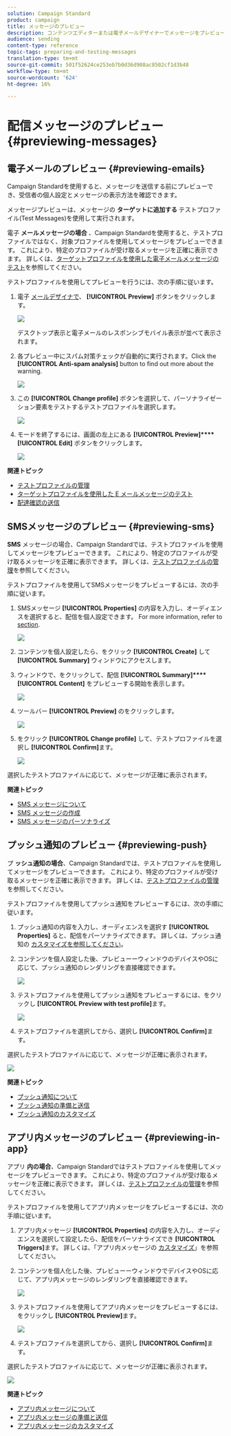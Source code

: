 ```yaml
---
solution: Campaign Standard
product: campaign
title: メッセージのプレビュー
description: コンテンツエディターまたは電子メールデザイナーでメッセージをプレビューする方法について説明します。
audience: sending
content-type: reference
topic-tags: preparing-and-testing-messages
translation-type: tm+mt
source-git-commit: 501f52624ce253eb7b0d36d908ac8502cf1d3b48
workflow-type: tm+mt
source-wordcount: '624'
ht-degree: 16%

---
```



# 配信メッセージのプレビュー {#previewing-messages}

## 電子メールのプレビュー {#previewing-emails}

Campaign Standardを使用すると、メッセージを送信する前にプレビューでき、受信者の個人設定とメッセージの表示方法を確認できます。

メッセージプレビューは、メッセージの **ターゲットに追加する** テストプロファイル(Test Messages)を使用して実行されます。

電子 **メールメッセージの場合** 、Campaign Standardを使用すると、テストプロファイルではなく、対象プロファイルを使用してメッセージをプレビューできます。 これにより、特定のプロファイルが受け取るメッセージを正確に表示できます。 詳しくは、[ターゲットプロファイルを使用した電子メールメッセージのテスト](../../sending/using/testing-messages-using-target.md)を参照してください。

テストプロファイルを使用してプレビューを行うには、次の手順に従います。

1. 電子 [メールデザイナで](../../designing/using/designing-content-in-adobe-campaign.md)、 **[!UICONTROL Preview]** ボタンをクリックします。

   ![](assets/sending_preview.png)

   デスクトップ表示と電子メールのレスポンシブモバイル表示が並べて表示されます。

1. 各プレビュー中にスパム対策チェックが自動的に実行されます。Click the **[!UICONTROL Anti-spam analysis]** button to find out more about the warning.

   ![](assets/sending_anti-spam_analysis.png)

1. この **[!UICONTROL Change profile]** ボタンを選択して、パーソナライゼーション要素をテストするテストプロファイルを選択します。

   ![](assets/sending_test-profile.png)

1. モードを終了するには、画面の左上にある **[!UICONTROL Preview]****[!UICONTROL Edit]** ボタンをクリックします。

   ![](assets/sending_preview_edit.png)

**関連トピック**

* [テストプロファイルの管理](../../audiences/using/managing-test-profiles.md)
* [ターゲットプロファイルを使用した E メールメッセージのテスト](../../sending/using/testing-messages-using-target.md)
* [配達確認の送信](../../sending/using/sending-proofs.md)

## SMSメッセージのプレビュー {#previewing-sms}

**SMS** メッセージの場合、Campaign Standardでは、テストプロファイルを使用してメッセージをプレビューできます。 これにより、特定のプロファイルが受け取るメッセージを正確に表示できます。 詳しくは、[テストプロファイルの管理](../../audiences/using/managing-test-profiles.md)を参照してください。

テストプロファイルを使用してSMSメッセージをプレビューするには、次の手順に従います。

1. SMSメッセージ **[!UICONTROL Properties]** の内容を入力し、オーディエンスを選択すると、配信を個人設定できます。 For more information, refer to [section](../../channels/using/personalizing-sms-messages.md).

   ![](assets/sms_preview.png)

1. コンテンツを個人設定したら、をクリック **[!UICONTROL Create]** して **[!UICONTROL Summary]** ウィンドウにアクセスします。

1. ウィンドウで、をクリックして、配信 **[!UICONTROL Summary]****[!UICONTROL Content]** をプレビューする開始を表示します。

   ![](assets/sms_preview_2.png)

1. ツールバー **[!UICONTROL Preview]** のをクリックします。

   ![](assets/sms_preview_3.png)

1. をクリック **[!UICONTROL Change profile]** して、テストプロファイルを選択し **[!UICONTROL Confirm]**&#x200B;ます。

   ![](assets/sms_preview_4.png)

選択したテストプロファイルに応じて、メッセージが正確に表示されます。

**関連トピック**

* [SMS メッセージについて](../../channels/using/about-sms-messages.md)
* [SMS メッセージの作成](../../channels/using/creating-an-sms-message.md)
* [SMS メッセージのパーソナライズ](../../channels/using/personalizing-sms-messages.md)

## プッシュ通知のプレビュー {#previewing-push}

プ **ッシュ通知の場合**、Campaign Standardでは、テストプロファイルを使用してメッセージをプレビューできます。 これにより、特定のプロファイルが受け取るメッセージを正確に表示できます。 詳しくは、[テストプロファイルの管理](../../audiences/using/managing-test-profiles.md)を参照してください。

テストプロファイルを使用してプッシュ通知をプレビューするには、次の手順に従います。

1. プッシュ通知の内容を入力し、オーディエンスを選択す **[!UICONTROL Properties]** ると、配信をパーソナライズできます。 詳しくは、プッシュ通知の [カスタマイズを参照してください](../../channels/using/customizing-a-push-notification.md)。

1. コンテンツを個人設定した後、プレビューーウィンドウのデバイスやOSに応じて、プッシュ通知のレンダリングを直接確認できます。

   ![](assets/push_preview.png)

1. テストプロファイルを使用してプッシュ通知をプレビューするには、をクリックし **[!UICONTROL Preview with test profile]**&#x200B;ます。

   ![](assets/push_preview_2.png)

1. テストプロファイルを選択してから、選択し **[!UICONTROL Confirm]**&#x200B;ます。

選択したテストプロファイルに応じて、メッセージが正確に表示されます。

![](assets/push_preview_3.png)

**関連トピック**

* [プッシュ通知について](../../channels/using/about-push-notifications.md)
* [プッシュ通知の準備と送信](../../channels/using/preparing-and-sending-a-push-notification.md)
* [プッシュ通知のカスタマイズ](../../channels/using/customizing-a-push-notification.md)

## アプリ内メッセージのプレビュー {#previewing-in-app}

アプリ **内の場合**、Campaign Standardではテストプロファイルを使用してメッセージをプレビューできます。 これにより、特定のプロファイルが受け取るメッセージを正確に表示できます。 詳しくは、[テストプロファイルの管理](../../audiences/using/managing-test-profiles.md)を参照してください。

テストプロファイルを使用してアプリ内メッセージをプレビューするには、次の手順に従います。

1. アプリ内メッセージ **[!UICONTROL Properties]** の内容を入力し、オーディエンスを選択して設定したら、配信をパーソナライズでき **[!UICONTROL Triggers]**&#x200B;ます。 詳しくは、「アプリ内メッセージの [カスタマイズ](../../channels/using/customizing-an-in-app-message.md)」を参照してください。

1. コンテンツを個人化した後、プレビューーウィンドウでデバイスやOSに応じて、アプリ内メッセージのレンダリングを直接確認できます。

   ![](assets/in_app_preview.png)

1. テストプロファイルを使用してアプリ内メッセージをプレビューするには、をクリックし **[!UICONTROL Preview]**&#x200B;ます。

   ![](assets/in_app_preview_2.png)

1. テストプロファイルを選択してから、選択し **[!UICONTROL Confirm]**&#x200B;ます。

選択したテストプロファイルに応じて、メッセージが正確に表示されます。

![](assets/in_app_preview_3.png)

**関連トピック**

* [アプリ内メッセージについて](../../channels/using/about-in-app-messaging.md)
* [アプリ内メッセージの準備と送信](../../channels/using/preparing-and-sending-an-in-app-message.md)
* [アプリ内メッセージのカスタマイズ](../../channels/using/customizing-an-in-app-message.md)
